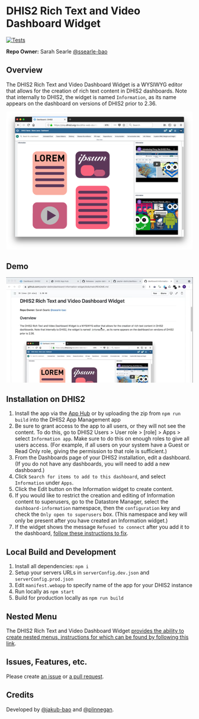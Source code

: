 # DHIS2 Rich Text and Video Dashboard Widget

[![Tests](https://github.com/pepfar-datim/dashboard-information-widget/actions/workflows/test.yml/badge.svg)](https://github.com/pepfar-datim/dashboard-information-widget/actions)

**Repo Owner:** Sarah Searle [@ssearle-bao](https://github.com/ssearle-bao)

## Overview

The DHIS2 Rich Text and Video Dashboard Widget is a WYSIWYG editor that allows for the creation of rich text content in DHIS2 dashboards. Note that internally to DHIS2, the widget is named `Information`, as its name appears on the dashboard on versions of DHIS2 prior to 2.36.

<img width="900" alt="DHIS2 Rich Text and Video Dashboard Widget example" src="https://github.com/pepfar-datim/dashboard-information-widget/blob/main/docs/images/DHIS2RichTextAndVideoDashboardWidgetExample.png">

## Demo

[![Demo video for DHIS2 Rich Text and Video Dashboard Widget](https://github.com/pepfar-datim/dashboard-information-widget/blob/main/docs/images/DHIS2RichTextAndVideoDashboardWidgetDemo.jpg)](https://vimeo.com/567442556)

## Installation on DHIS2

1. Install the app via the [App Hub](https://apps.dhis2.org/) or by uploading the zip from `npm run build` into the DHIS2 App Management app
2. Be sure to grant access to the app to all users, or they will not see the content. To do this, go to DHIS2 Users > User role > [role] > Apps > select `Information app`. Make sure to do this on enough roles to give all users access. (For example, if all users on your system have a Guest or Read Only role, giving the permission to that role is sufficient.)
3. From the Dashboards page of your DHIS2 installation, edit a dashboard. (If you do not have any dashboards, you will need to add a new dashboard.)
4. Click `Search for items to add to this dashboard`, and select `Information` under `Apps`.
5. Click the Edit button on the Information widget to create content.
6. If you would like to restrict the creation and editing of Information content to superusers, go to the Datastore Manager, select the `dashboard-information` namespace, then the `configuration` key and check the `Only open to superusers` box. (This namespace and key will only be present after you have created an  Information widget.)
7. If the widget shows the message `Refused to connect` after you add it to the dashboard, [follow these instructions to fix](https://github.com/pepfar-datim/dashboard-information-widget/blob/main/docs/RefusedToConnect.md).

## Local Build and Development

1. Install all dependencies: `npm i`
2. Setup your servers URLs in `serverConfig.dev.json` and `serverConfig.prod.json`
3. Edit `manifest.webapp` to specify name of the app for your DHIS2 instance
4. Run locally as `npm start`
5. Build for production locally as `npm run build`

## Nested Menu

The DHIS2 Rich Text and Video Dashboard Widget [provides the ability to create nested menus, instructions for which can be found by following this link](https://github.com/pepfar-datim/dashboard-information-widget/blob/main/docs/NestedMenu.md).

## Issues, Features, etc.

Please create [an issue](https://github.com/pepfar-datim/dashboard-information-widget/issues) or [a pull request](https://github.com/pepfar-datim/dashboard-information-widget/pulls).

## Credits

Developed by [@jakub-bao](https://github.com/jakub-bao) and [@plinnegan](https://github.com/plinnegan).
